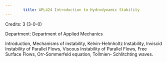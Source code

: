 ```yaml
---
        title: APL424 Introduction to Hydrodynamic Stability
---
```

Credits: 3 (3-0-0)

Department: Department of Applied Mechanics

Introduction, Mechanisms of instability, Kelvin-Helmholtz Instability, Inviscid Instability of Parallel Flows, Viscous Instability of Parallel Flows, Free Surface Flows, Orr-Sommerfeld equation, Tollmien- Schlitchting waves.